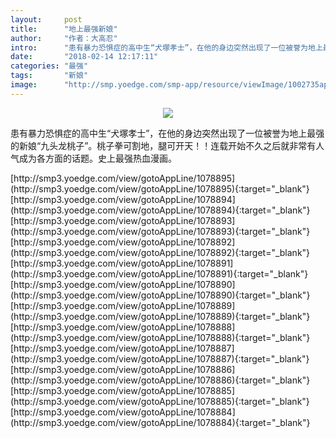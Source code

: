 ```yaml
---
layout:     post
title:      "地上最强新娘"
author:     "作者：大高忍"
intro:      "患有暴力恐惧症的高中生“犬塚孝士”，在他的身边突然出现了一位被誉为地上最强的新娘“九头龙桃子”。桃子拳可割地，腿可开天！！连载开始不久之后就非常有人气成为各方面的话题。史上最强热血漫画。"
date:       "2018-02-14 12:17:11"
categories: "最强"
tags:       "新娘"
image:      "http://smp.yoedge.com/smp-app/resource/viewImage/1002735appline.png"
---
```

<div style="text-align: center">
<p><img src="http://smp.yoedge.com/smp-app/resource/viewImage/1002735appline.png"/></p>
</div>
<p class="post-meta">
<span>患有暴力恐惧症的高中生“犬塚孝士”，在他的身边突然出现了一位被誉为地上最强的新娘“九头龙桃子”。桃子拳可割地，腿可开天！！连载开始不久之后就非常有人气成为各方面的话题。史上最强热血漫画。</span>
</p>
[http://smp3.yoedge.com/view/gotoAppLine/1078895](http://smp3.yoedge.com/view/gotoAppLine/1078895){:target="_blank"}
[http://smp3.yoedge.com/view/gotoAppLine/1078894](http://smp3.yoedge.com/view/gotoAppLine/1078894){:target="_blank"}
[http://smp3.yoedge.com/view/gotoAppLine/1078893](http://smp3.yoedge.com/view/gotoAppLine/1078893){:target="_blank"}
[http://smp3.yoedge.com/view/gotoAppLine/1078892](http://smp3.yoedge.com/view/gotoAppLine/1078892){:target="_blank"}
[http://smp3.yoedge.com/view/gotoAppLine/1078891](http://smp3.yoedge.com/view/gotoAppLine/1078891){:target="_blank"}
[http://smp3.yoedge.com/view/gotoAppLine/1078890](http://smp3.yoedge.com/view/gotoAppLine/1078890){:target="_blank"}
[http://smp3.yoedge.com/view/gotoAppLine/1078889](http://smp3.yoedge.com/view/gotoAppLine/1078889){:target="_blank"}
[http://smp3.yoedge.com/view/gotoAppLine/1078888](http://smp3.yoedge.com/view/gotoAppLine/1078888){:target="_blank"}
[http://smp3.yoedge.com/view/gotoAppLine/1078887](http://smp3.yoedge.com/view/gotoAppLine/1078887){:target="_blank"}
[http://smp3.yoedge.com/view/gotoAppLine/1078886](http://smp3.yoedge.com/view/gotoAppLine/1078886){:target="_blank"}
[http://smp3.yoedge.com/view/gotoAppLine/1078885](http://smp3.yoedge.com/view/gotoAppLine/1078885){:target="_blank"}
[http://smp3.yoedge.com/view/gotoAppLine/1078884](http://smp3.yoedge.com/view/gotoAppLine/1078884){:target="_blank"}


